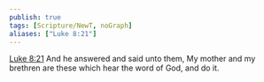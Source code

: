 ```yaml
---
publish: true
tags: [Scripture/NewT, noGraph]
aliases: ["Luke 8:21"]
---
```

[Luke 8:21](https://churchofjesuschrist.org/study/scriptures/nt/luke/8?lang=eng&id=p21#p21) And he answered and said unto them, My mother and my brethren are these which hear the word of God, and do it.
